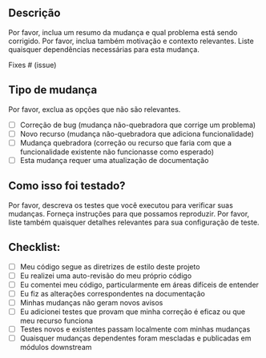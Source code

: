 ## Descrição
Por favor, inclua um resumo da mudança e qual problema está sendo corrigido.
Por favor, inclua também motivação e contexto relevantes.
Liste quaisquer dependências necessárias para esta mudança.

Fixes # (issue)

## Tipo de mudança
Por favor, exclua as opções que não são relevantes.

- [ ] Correção de bug (mudança não-quebradora que corrige um problema)
- [ ] Novo recurso (mudança não-quebradora que adiciona funcionalidade)
- [ ] Mudança quebradora (correção ou recurso que faria com que a funcionalidade existente não funcionasse como esperado)
- [ ] Esta mudança requer uma atualização de documentação

## Como isso foi testado?
Por favor, descreva os testes que você executou para verificar suas mudanças.
Forneça instruções para que possamos reproduzir.
Por favor, liste também quaisquer detalhes relevantes para sua configuração de teste.

## Checklist:
- [ ] Meu código segue as diretrizes de estilo deste projeto
- [ ] Eu realizei uma auto-revisão do meu próprio código
- [ ] Eu comentei meu código, particularmente em áreas difíceis de entender
- [ ] Eu fiz as alterações correspondentes na documentação
- [ ] Minhas mudanças não geram novos avisos
- [ ] Eu adicionei testes que provam que minha correção é eficaz ou que meu recurso funciona
- [ ] Testes novos e existentes passam localmente com minhas mudanças
- [ ] Quaisquer mudanças dependentes foram mescladas e publicadas em módulos downstream
